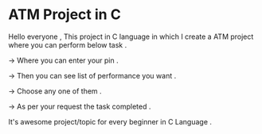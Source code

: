 # ATM Project in C
Hello everyone , This project in C language in which I create a ATM project where you can perform below task .

-> Where you can enter your pin .

-> Then you can see list of performance you want .

-> Choose any one of them .

-> As per your request the task completed . 

It's awesome project/topic for every beginner in C Language .

